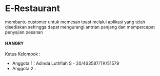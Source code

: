 #  E-Restaurant
membantu customer untuk memesan toast melalui aplikasi yang telah disediakan sehingga dapat mengurangi antrian panjang dan mempercepat penyajian pesanan

#### HANGRY
Ketua Kelompok : 
- Anggota 1 : Adinda Luthfiah S - 20/463587/TK/51579
- Anggota 2 :
